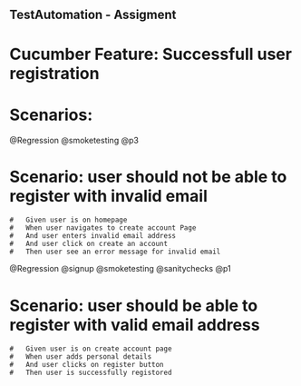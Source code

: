 ## TestAutomation - Assigment

# Cucumber Feature: Successfull user registration
# Scenarios:
  @Regression @smoketesting @p3
# Scenario: user should not be able to register with invalid email
	#	Given user is on homepage
	#	When user navigates to create account Page
	#	And user enters invalid email address
	# 	And user click on create an account
	# 	Then user see an error message for invalid email	
		
  @Regression @signup @smoketesting @sanitychecks @p1
# Scenario: user should be able to register with valid email address
	#	Given user is on create account page
	# 	When user adds personal details
	# 	And user clicks on register button
	# 	Then user is successfully registored
